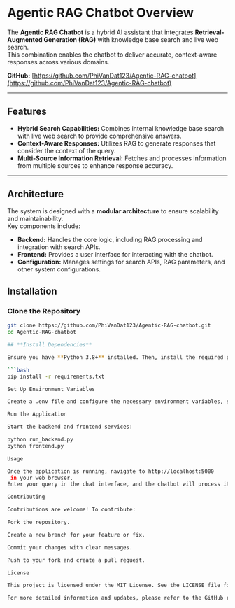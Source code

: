 # **Agentic RAG Chatbot Overview**

The **Agentic RAG Chatbot** is a hybrid AI assistant that integrates **Retrieval-Augmented Generation (RAG)** with knowledge base search and live web search.  
This combination enables the chatbot to deliver accurate, context-aware responses across various domains.  

**GitHub:** [https://github.com/PhiVanDat123/Agentic-RAG-chatbot](https://github.com/PhiVanDat123/Agentic-RAG-chatbot)

---

## **Features**

- **Hybrid Search Capabilities:** Combines internal knowledge base search with live web search to provide comprehensive answers.  
- **Context-Aware Responses:** Utilizes RAG to generate responses that consider the context of the query.  
- **Multi-Source Information Retrieval:** Fetches and processes information from multiple sources to enhance response accuracy.  

---

## **Architecture**

The system is designed with a **modular architecture** to ensure scalability and maintainability.  
Key components include:

- **Backend:** Handles the core logic, including RAG processing and integration with search APIs.  
- **Frontend:** Provides a user interface for interacting with the chatbot.  
- **Configuration:** Manages settings for search APIs, RAG parameters, and other system configurations.  

## **Installation**

### **Clone the Repository**
```bash
git clone https://github.com/PhiVanDat123/Agentic-RAG-chatbot.git
cd Agentic-RAG-chatbot

## **Install Dependencies**

Ensure you have **Python 3.8+** installed. Then, install the required packages:

```bash
pip install -r requirements.txt

Set Up Environment Variables

Create a .env file and configure the necessary environment variables, such as API keys for search services.

Run the Application

Start the backend and frontend services:

python run_backend.py
python frontend.py

Usage

Once the application is running, navigate to http://localhost:5000
 in your web browser.
Enter your query in the chat interface, and the chatbot will process it using RAG and provide a response.

Contributing

Contributions are welcome! To contribute:

Fork the repository.

Create a new branch for your feature or fix.

Commit your changes with clear messages.

Push to your fork and create a pull request.

License

This project is licensed under the MIT License. See the LICENSE file for details.

For more detailed information and updates, please refer to the GitHub repository.
